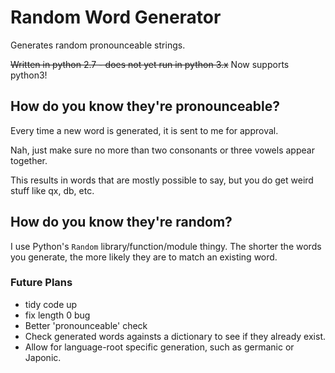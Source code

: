 # Random Word Generator
Generates random pronounceable strings.

~~Written in python 2.7 - does not yet run in python 3.x~~ Now supports python3!

## How do you know they're pronounceable?
Every time a new word is generated, it is sent to me for approval.

Nah, just make sure no more than two consonants or three vowels appear together.

This results in words that are mostly possible to say, but you do get weird stuff like qx, db, etc.

## How do you know they're random?
I use Python's `Random` library/function/module thingy. The shorter the words you generate, the more likely they are to match an existing word.

### Future Plans
- tidy code up
- fix length 0 bug
- Better 'pronounceable' check
- Check generated words againsts a dictionary to see if they already exist.
- Allow for language-root specific generation, such as germanic or Japonic.
